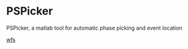 # PSPicker
PSPicker, a matlab tool for automatic phase picking and event location



[wfs](docs/test.md)
